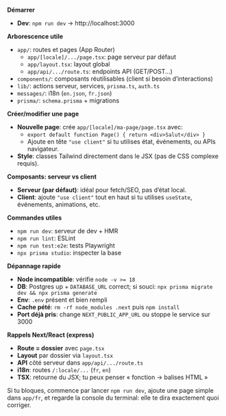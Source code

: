 **Démarrer**
- **Dev**: `npm run dev` → http://localhost:3000

**Arborescence utile**
- `app/`: routes et pages (App Router)
  - `app/[locale]/.../page.tsx`: page serveur par défaut
  - `app/layout.tsx`: layout global
  - `app/api/.../route.ts`: endpoints API (GET/POST...)
- `components/`: composants réutilisables (client si besoin d’interactions)
- `lib/`: actions serveur, services, `prisma.ts`, `auth.ts`
- `messages/`: i18n (`en.json`, `fr.json`)
- `prisma/`: `schema.prisma` + migrations

**Créer/modifier une page**
- **Nouvelle page**: crée `app/[locale]/ma-page/page.tsx` avec:
  - `export default function Page() { return <div>Salut</div> }`
  - Ajoute en tête `"use client"` si tu utilises état, événements, ou APIs navigateur.
- **Style**: classes Tailwind directement dans le JSX (pas de CSS complexe requis).

**Composants: serveur vs client**
- **Serveur (par défaut)**: idéal pour fetch/SEO, pas d’état local.
- **Client**: ajoute `"use client"` tout en haut si tu utilises `useState`, événements, animations, etc.

**Commandes utiles**
- `npm run dev`: serveur de dev + HMR
- `npm run lint`: ESLint
- `npm run test:e2e`: tests Playwright
- `npx prisma studio`: inspecter la base

**Dépannage rapide**
- **Node incompatible**: vérifie `node -v >= 18`
- **DB**: Postgres up + `DATABASE_URL` correct; si souci: `npx prisma migrate dev && npx prisma generate`
- **Env**: `.env` présent et bien rempli
- **Cache pété**: `rm -rf node_modules .next` puis `npm install`
- **Port déjà pris**: change `NEXT_PUBLIC_APP_URL` ou stoppe le service sur 3000

**Rappels Next/React (express)**
- **Route = dossier** avec `page.tsx`
- **Layout** par dossier via `layout.tsx`
- **API** côté serveur dans `app/api/.../route.ts`
- **i18n**: routes `/:locale/...` (`fr`, `en`)
- **TSX**: retourne du JSX; tu peux penser « fonction → balises HTML »

Si tu bloques, commence par lancer `npm run dev`, ajoute une page simple dans `app/fr`, et regarde la console du terminal: elle te dira exactement quoi corriger.

